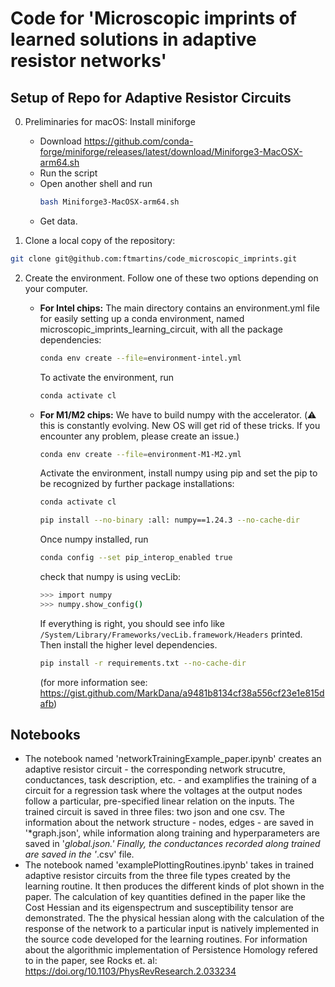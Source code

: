 # Code for 'Microscopic imprints of learned solutions in adaptive resistor networks'

## Setup of Repo for Adaptive Resistor Circuits

0. Preliminaries for macOS: Install miniforge
   - Download https://github.com/conda-forge/miniforge/releases/latest/download/Miniforge3-MacOSX-arm64.sh
   - Run the script
   - Open another shell and run
     ```bash
     bash Miniforge3-MacOSX-arm64.sh
     ```
   - Get data.
   
1. Clone a local copy of the repository:

```bash
git clone git@github.com:ftmartins/code_microscopic_imprints.git
```

2. Create the environment. Follow one of these two options depending on your computer.
   - **For Intel chips:** The main directory contains an environment.yml file for easily setting up a conda environment, named microscopic_imprints_learning_circuit, with all the package dependencies:
     ```bash
     conda env create --file=environment-intel.yml
     ```
     To activate the environment, run
     ```bash
     conda activate cl
     ```
   - **For M1/M2 chips:** We have to build numpy with the accelerator. (:warning: this is constantly evolving. New OS will get rid of these tricks. If you encounter any problem, please create an issue.)
     ```bash
     conda env create --file=environment-M1-M2.yml
     ```
     Activate the environment, install numpy using pip and set the pip to be recognized by further package installations:
     ```bash
     conda activate cl
     ```
     ```bash
     pip install --no-binary :all: numpy==1.24.3 --no-cache-dir
     ```
     Once numpy installed, run
     ```bash
     conda config --set pip_interop_enabled true
     ```

     check that numpy is using vecLib:
     ```bash
     >>> import numpy
     >>> numpy.show_config()
     ```
     If everything is right, you should see info like ```/System/Library/Frameworks/vecLib.framework/Headers``` printed.
     Then install the higher level dependencies.
     ```bash
     pip install -r requirements.txt --no-cache-dir
     ```

     (for more information see: https://gist.github.com/MarkDana/a9481b8134cf38a556cf23e1e815dafb)

## Notebooks
   - The notebook named 'networkTrainingExample_paper.ipynb' creates an adaptive resistor circuit - the corresponding network strucutre, conductances, task description, etc. - and examplifies the training of a circuit for a regression task where the voltages at the output nodes follow a particular, pre-specified linear relation on the inputs. The trained circuit is saved in three files: two json and one csv. The information about the network structure - nodes, edges - are saved in '*graph.json', while information along training and hyperparameters are saved in '*global.json.' Finally, the conductances recorded along trained are saved in the '*.csv' file.
   - The notebook named 'examplePlottingRoutines.ipynb' takes in trained adaptive resistor circuits from the three file types created by the learning routine. It then produces the different kinds of plot shown in the paper. The calculation of key quantities defined in the paper like the Cost Hessian and its eigenspectrum and susceptibility tensor are demonstrated. The the physical hessian along with the calculation of the response of the network to a particular input is natively implemented in the source code developed for the learning routines. For information about the algorithmic implementation of Persistence Homology refered to in the paper, see Rocks et. al: https://doi.org/10.1103/PhysRevResearch.2.033234
